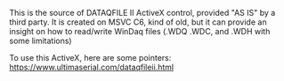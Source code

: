 This is the source of DATAQFILE II ActiveX control, provided "AS IS" by a third party. It is created on MSVC C6, kind of old, but it can provide an insight on how to read/write WinDaq files (.WDQ  .WDC, and .WDH with some limitations)

To use this ActiveX, here are some pointers: https://www.ultimaserial.com/dataqfileii.html
